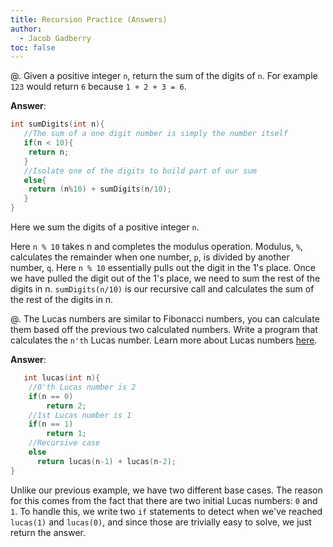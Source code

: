 ```yaml
---
title: Recursion Practice (Answers)
author:
  - Jacob Gadberry
toc: false
---
```


@. Given a positive integer `n`, return the sum of the digits of `n`. For example `123` would return `6` because `1 + 2 + 3 = 6`.

**Answer**:

```c
int sumDigits(int n){
   //The sum of a one digit number is simply the number itself
   if(n < 10){
    return n;
   }
   //Isolate one of the digits to build part of our sum
   else{
    return (n%10) + sumDigits(n/10);
   }
}

```

Here we sum the digits of a positive integer `n`.

Here `n % 10` takes n and completes the modulus operation. Modulus, `%`, calculates the remainder when one number, `p`, is divided by another number, `q`. Here `n % 10` essentially pulls out the digit in the 1's place. Once we have pulled the digit out of the 1's place, we need to sum the rest of the digits in n. `sumDigits(n/10)` is our recursive call and calculates the sum of the rest of the digits in n.

@. The Lucas numbers are similar to Fibonacci numbers, you can calculate them based off the previous two calculated numbers. Write a program that calculates the `n'th` Lucas number. Learn more about Lucas numbers [here](https://brilliant.org/wiki/lucas-numbers/).

**Answer**:

```c
   int lucas(int n){
    //0'th Lucas number is 2
    if(n == 0)
        return 2;
    //1st Lucas number is 1
    if(n == 1)
        return 1;
    //Recursive case
    else
      return lucas(n-1) + lucas(n-2);
}
```

Unlike our previous example, we have two different base cases. The reason for this comes from the fact that there are two initial Lucas numbers: `0` and `1`. To handle this, we write two `if` statements to detect when we've reached `lucas(1)` and `lucas(0)`, and since those are trivially easy to solve, we just return the answer.

